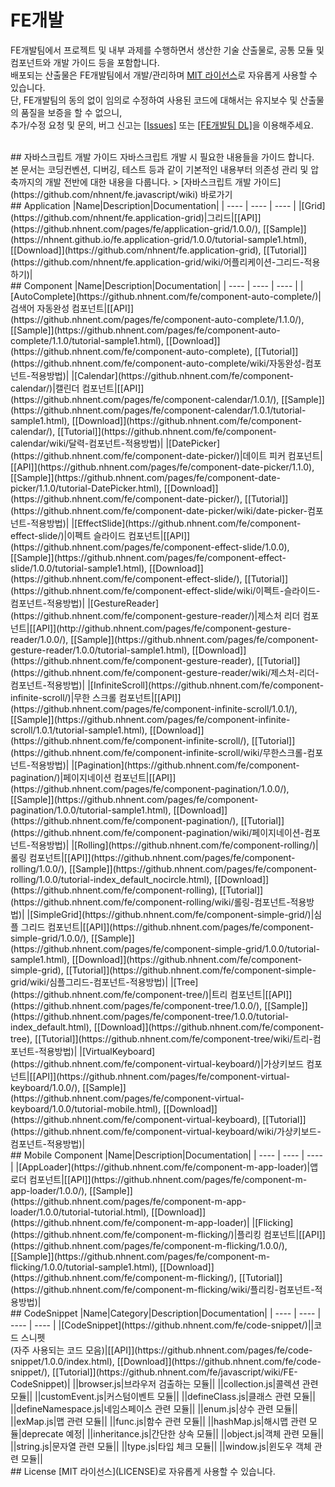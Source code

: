 FE개발
======================
FE개발팀에서 프로젝트 및 내부 과제를 수행하면서 생산한 기술 산출물로, 공통 모듈 및 컴포넌트와 개발 가이드 등을 포함합니다.<br>
배포되는 산출물은 FE개발팀에서 개발/관리하며 [MIT 라이선스](LICENSE)로 자유롭게 사용할 수 있습니다.<br>
단, FE개발팀의 동의 없이 임의로 수정하여 사용된 코드에 대해서는 유지보수 및 산출물의 품질을 보증을 할 수 없으니,<br>
추가/수정 요청 및 문의, 버그 신고는 [[Issues]](https://github.com/nhnent/fe.javascript/issues) 또는 [[FE개발팀 DL]](mailto:e0242@nhnent.com)을 이용해주세요.<br>

<br>
## 자바스크립트 개발 가이드
자바스크립트 개발 시 필요한 내용들을 가이드 합니다.<br>
본 문서는 코딩컨벤션, 디버깅, 테스트 등과 같이 기본적인 내용부터 의존성 관리 및 압축까지의 개발 전반에 대한 내용을 다룹니다.
> [자바스크립트 개발 가이드](https://github.com/nhnent/fe.javascript/wiki) 바로가기

<br>
## Application
|Name|Description|Documentation|
| ---- | ---- | ---- |
|[Grid](https://github.com/nhnent/fe.application-grid)|그리드|[[API]](https://github.nhnent.com/pages/fe/application-grid/1.0.0/), [[Sample]](https://nhnent.github.io/fe.application-grid/1.0.0/tutorial-sample1.html),  [[Download]](https://github.com/nhnent/fe.application-grid), [[Tutorial]](https://github.com/nhnent/fe.application-grid/wiki/어플리케이션-그리드-적용하기)|
 
<br>
## Component
|Name|Description|Documentation|
| ---- | ---- | ---- |
|[AutoComplete](https://github.nhnent.com/fe/component-auto-complete/)|검색어 자동완성 컴포넌트|[[API]](https://github.nhnent.com/pages/fe/component-auto-complete/1.1.0/), [[Sample]](https://github.nhnent.com/pages/fe/component-auto-complete/1.1.0/tutorial-sample1.html),  [[Download]](https://github.nhnent.com/fe/component-auto-complete), [[Tutorial]](https://github.nhnent.com/fe/component-auto-complete/wiki/자동완성-컴포넌트-적용방법)|
|[Calendar](https://github.nhnent.com/fe/component-calendar/)|캘린더 컴포넌트|[[API]](https://github.nhnent.com/pages/fe/component-calendar/1.0.1/), [[Sample]](https://github.nhnent.com/pages/fe/component-calendar/1.0.1/tutorial-sample1.html), [[Download]](https://github.nhnent.com/fe/component-calendar/), [[Tutorial]](https://github.nhnent.com/fe/component-calendar/wiki/달력-컴포넌트-적용방법)|
|[DatePicker](https://github.nhnent.com/fe/component-date-picker/)|데이트 피커 컴포넌트|[[API]](https://github.nhnent.com/pages/fe/component-date-picker/1.1.0), [[Sample]](https://github.nhnent.com/pages/fe/component-date-picker/1.1.0/tutorial-DatePicker.html), [[Download]](https://github.nhnent.com/fe/component-date-picker/), [[Tutorial]](https://github.nhnent.com/fe/component-date-picker/wiki/date-picker-컴포넌트-적용방법)|
|[EffectSlide](https://github.nhnent.com/fe/component-effect-slide/)|이펙트 슬라이드 컴포넌트|[[API]](https://github.nhnent.com/pages/fe/component-effect-slide/1.0.0), [[Sample]](https://github.nhnent.com/pages/fe/component-effect-slide/1.0.0/tutorial-sample1.html), [[Download]](https://github.nhnent.com/fe/component-effect-slide/), [[Tutorial]](https://github.nhnent.com/fe/component-effect-slide/wiki/이펙트-슬라이드-컴포넌트-적용방법)|
|[GestureReader](https://github.nhnent.com/fe/component-gesture-reader/)|제스처 리더 컴포넌트|[[API]](http://github.nhnent.com/pages/fe/component-gesture-reader/1.0.0/), [[Sample]](https://github.nhnent.com/pages/fe/component-gesture-reader/1.0.0/tutorial-sample1.html),  [[Download]](https://github.nhnent.com/fe/component-gesture-reader), [[Tutorial]](https://github.nhnent.com/fe/component-gesture-reader/wiki/제스처-리더-컴포넌트-적용방법)|
|[InfiniteScroll](https://github.nhnent.com/fe/component-infinite-scroll/)|무한 스크롤 컴포넌트|[[API]](https://github.nhnent.com/pages/fe/component-infinite-scroll/1.0.1/), [[Sample]](https://github.nhnent.com/pages/fe/component-infinite-scroll/1.0.1/tutorial-sample1.html),  [[Download]](https://github.nhnent.com/fe/component-infinite-scroll/), [[Tutorial]](https://github.nhnent.com/fe/component-infinite-scroll/wiki/무한스크롤-컴포넌트-적용방법)|
|[Pagination](https://github.nhnent.com/fe/component-pagination/)|페이지네이션 컴포넌트|[[API]](https://github.nhnent.com/pages/fe/component-pagination/1.0.0/), [[Sample]](https://github.nhnent.com/pages/fe/component-pagination/1.0.0/tutorial-sample1.html),  [[Download]](https://github.nhnent.com/fe/component-pagination/), [[Tutorial]](https://github.nhnent.com/fe/component-pagination/wiki/페이지네이션-컴포넌트-적용방법)|
|[Rolling](https://github.nhnent.com/fe/component-rolling/)|롤링 컴포넌트|[[API]](https://github.nhnent.com/pages/fe/component-rolling/1.0.0/), [[Sample]](https://github.nhnent.com/pages/fe/component-rolling/1.0.0/tutorial-index_default_nocircle.html), [[Download]](https://github.nhnent.com/fe/component-rolling), [[Tutorial]](https://github.nhnent.com/fe/component-rolling/wiki/롤링-컴포넌트-적용방법)|
|[SimpleGrid](https://github.nhnent.com/fe/component-simple-grid/)|심플 그리드 컴포넌트|[[API]](https://github.nhnent.com/pages/fe/component-simple-grid/1.0.0/), [[Sample]](https://github.nhnent.com/pages/fe/component-simple-grid/1.0.0/tutorial-sample1.html),  [[Download]](https://github.nhnent.com/fe/component-simple-grid), [[Tutorial]](https://github.nhnent.com/fe/component-simple-grid/wiki/심플그리드-컴포넌트-적용방법)|
|[Tree](https://github.nhnent.com/fe/component-tree/)|트리 컴포넌트|[[API]](https://github.nhnent.com/pages/fe/component-tree/1.0.0/), [[Sample]](https://github.nhnent.com/pages/fe/component-tree/1.0.0/tutorial-index_default.html),  [[Download]](https://github.nhnent.com/fe/component-tree), [[Tutorial]](https://github.nhnent.com/fe/component-tree/wiki/트리-컴포넌트-적용방법)|
|[VirtualKeyboard](https://github.nhnent.com/fe/component-virtual-keyboard/)|가상키보드 컴포넌트|[[API]](https://github.nhnent.com/pages/fe/component-virtual-keyboard/1.0.0/), [[Sample]](https://github.nhnent.com/pages/fe/component-virtual-keyboard/1.0.0/tutorial-mobile.html),  [[Download]](https://github.nhnent.com/fe/component-virtual-keyboard), [[Tutorial]](https://github.nhnent.com/fe/component-virtual-keyboard/wiki/가상키보드-컴포넌트-적용방법)|

<br>
## Mobile Component
|Name|Description|Documentation|
| ---- | ---- | ---- |
|[AppLoader](https://github.nhnent.com/fe/component-m-app-loader)|앱로더 컴포넌트|[[API]](https://github.nhnent.com/pages/fe/component-m-app-loader/1.0.0/), [[Sample]](https://github.nhnent.com/pages/fe/component-m-app-loader/1.0.0/tutorial-tutorial.html),  [[Download]](https://github.nhnent.com/fe/component-m-app-loader)|
|[Flicking](https://github.nhnent.com/fe/component-m-flicking/)|플리킹 컴포넌트|[[API]](https://github.nhnent.com/pages/fe/component-m-flicking/1.0.0/), [[Sample]](https://github.nhnent.com/pages/fe/component-m-flicking/1.0.0/tutorial-sample1.html),  [[Download]](https://github.nhnent.com/fe/component-m-flicking/), [[Tutorial]](https://github.nhnent.com/fe/component-m-flicking/wiki/플리킹-컴포넌트-적용방법)|

<br>
## CodeSnippet
|Name|Category|Description|Documentation|
| ---- | ---- | ---- | ---- |
|[CodeSnippet](https://github.nhnent.com/fe/code-snippet/)||코드 스니펫<br>(자주 사용되는 코드 모음)|[[API]](https://github.nhnent.com/pages/fe/code-snippet/1.0.0/index.html), [[Download]](https://github.nhnent.com/fe/code-snippet/), [[Tutorial]](https://github.nhnent.com/fe/javascript/wiki/FE-CodeSnippet)|
||browser.js|브라우저 검출하는 모듈||
||collection.js|콜렉션 관련 모듈||
||customEvent.js|커스텀이벤트 모듈||
||defineClass.js|클래스 관련 모듈||
||defineNamespace.js|네임스페이스 관련 모듈||
||enum.js|상수 관련 모듈||
||exMap.js|맵 관련 모듈||
||func.js|함수 관련 모듈||
||hashMap.js|해시맵 관련 모듈|deprecate 예정|
||inheritance.js|간단한 상속 모듈||
||object.js|객체 관련 모듈||
||string.js|문자열 관련 모듈||
||type.js|타입 체크 모듈||
||window.js|윈도우 객체 관련 모듈||


<br>
## License
[MIT 라이선스](LICENSE)로 자유롭게 사용할 수 있습니다.
